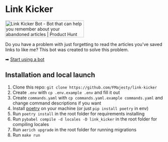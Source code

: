 # Link Kicker

<a href="https://www.producthunt.com/posts/link-kicker-bot?utm_source=badge-featured&utm_medium=badge&utm_souce=badge-link&#0045;kicker&#0045;bot" target="_blank"><img src="https://api.producthunt.com/widgets/embed-image/v1/featured.svg?post_id=356346&theme=light" alt="Link&#0032;Kicker&#0032;Bot - Bot&#0032;that&#0032;can&#0032;help&#0032;you&#0032;remember&#0032;about&#0032;your&#0032;abandoned&#0032;articles | Product Hunt" style="width: 250px; height: 54px;" width="250" height="54" /></a>

Do you have a problem with just forgetting to read the articles you've saved links to like me? 
This bot was created to solve this problem.

➡ [Start using a bot](https://t.me/link_kicker_bot)

## Installation and local launch
1. Clone this repo: `git clone https://github.com/FMajesty/link-kicker`
2. Create `.env` with `cp .env.example .env` and fill it out
3. Create `commands.yaml` with `cp commands.yaml.example commands.yaml` and change command descriptions if you want
4. Install [poetry](https://python-poetry.org/) on your machine (or just `pip install poetry` in env)
5. Run `poetry install` in the root folder for requirements installing
6. Run `pybabel compile -d locales -D link_kicker` in the root folder for compiling locales
7. Run `aerich upgrade` in the root folder for running migrations
8. Run `make run`
